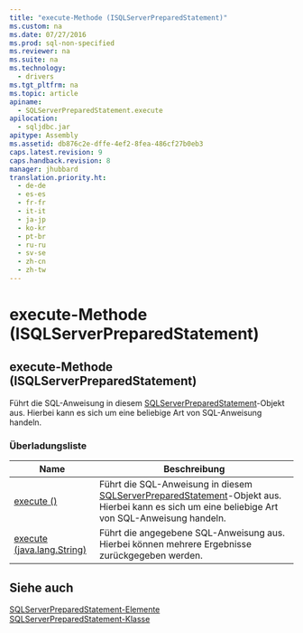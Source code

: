 ```yaml
---
title: "execute-Methode (ISQLServerPreparedStatement)"
ms.custom: na
ms.date: 07/27/2016
ms.prod: sql-non-specified
ms.reviewer: na
ms.suite: na
ms.technology: 
  - drivers
ms.tgt_pltfrm: na
ms.topic: article
apiname: 
  - SQLServerPreparedStatement.execute
apilocation: 
  - sqljdbc.jar
apitype: Assembly
ms.assetid: db876c2e-dffe-4ef2-8fea-486cf27b0eb3
caps.latest.revision: 9
caps.handback.revision: 8
manager: jhubbard
translation.priority.ht: 
  - de-de
  - es-es
  - fr-fr
  - it-it
  - ja-jp
  - ko-kr
  - pt-br
  - ru-ru
  - sv-se
  - zh-cn
  - zh-tw
---
```

# execute-Methode (ISQLServerPreparedStatement)
    
## execute\-Methode \(ISQLServerPreparedStatement\)  
 Führt die SQL\-Anweisung in diesem [SQLServerPreparedStatement](../content/SQLServerPreparedStatement-Class.md)\-Objekt aus. Hierbei kann es sich um eine beliebige Art von SQL\-Anweisung handeln.  
  
### Überladungsliste  
  
|Name|Beschreibung|  
|----------|------------------|  
|[execute \(\)](../content/execute-Method---.md)|Führt die SQL\-Anweisung in diesem [SQLServerPreparedStatement](../content/SQLServerPreparedStatement-Class.md)\-Objekt aus. Hierbei kann es sich um eine beliebige Art von SQL\-Anweisung handeln.|  
|[execute \(java.lang.String\)](../content/execute-Method--java.lang.String-.md)|Führt die angegebene SQL\-Anweisung aus. Hierbei können mehrere Ergebnisse zurückgegeben werden.|  
  
## Siehe auch  
 [SQLServerPreparedStatement-Elemente](../content/SQLServerPreparedStatement-Members.md)   
 [SQLServerPreparedStatement-Klasse](../content/SQLServerPreparedStatement-Class.md)  
  
  